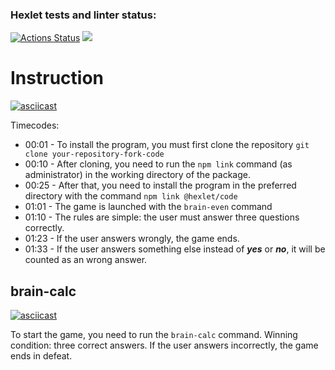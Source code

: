 ### Hexlet tests and linter status:

[![Actions Status](https://github.com/voxman90/frontend-project-44/workflows/hexlet-check/badge.svg)](https://github.com/voxman90/frontend-project-44/actions)
<a href="https://codeclimate.com/github/voxman90/frontend-project-44/maintainability"><img src="https://api.codeclimate.com/v1/badges/8afe3607238d3dbdd189/maintainability" /></a>

# Instruction

[![asciicast](https://asciinema.org/a/GeFuREOsdRf8K0ODLNaKlwolb.svg)](https://asciinema.org/a/GeFuREOsdRf8K0ODLNaKlwolb)

  Timecodes: 
-  00:01 - To install the program, you must first clone the repository ``git clone your-repository-fork-code``
-  00:10 - After cloning, you need to run the ``npm link`` command (as administrator) in the working directory of the package.
-  00:25 - After that, you need to install the program in the preferred directory with the command ``npm link @hexlet/code``
-  01:01 - The game is launched with the ``brain-even`` command
-  01:10 - The rules are simple: the user must answer three questions correctly.
-  01:23 - If the user answers wrongly, the game ends.
-  01:33 - If the user answers something else instead of ***yes*** or ***no***, it will be counted as an wrong answer.

## brain-calc

[![asciicast](https://asciinema.org/a/J0S3Uj6JRw2rSYiyPdg9iIJTu.svg)](https://asciinema.org/a/J0S3Uj6JRw2rSYiyPdg9iIJTu)

To start the game, you need to run the ``brain-calc`` command. Winning condition: three correct answers. If the user answers incorrectly, the game ends in defeat.
